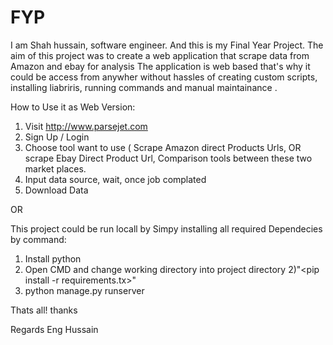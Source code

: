 # FYP

I am Shah hussain, software engineer. And this is my Final Year Project. The aim of this project was to create a web application that scrape data from Amazon and ebay for analysis
The application is web based that's why it could be access from anywher without hassles of creating custom scripts, installing liabriris, running commands and manual maintainance . 

How to Use it as Web Version:
1) Visit  http://www.parsejet.com 
2) Sign Up / Login
3) Choose tool want to use  ( Scrape Amazon direct Products Urls, OR scrape Ebay Direct Product Url, Comparison tools
    between these two market places.
4) Input data source, wait, once job complated
5) Download Data



OR

This project could be run locall by Simpy installing all required Dependecies by command:
1) Install python
2) Open CMD and change working directory into project directory
2)"<pip install -r requirements.tx>"
3) python manage.py runserver

Thats all! thanks

Regards
Eng Hussain




